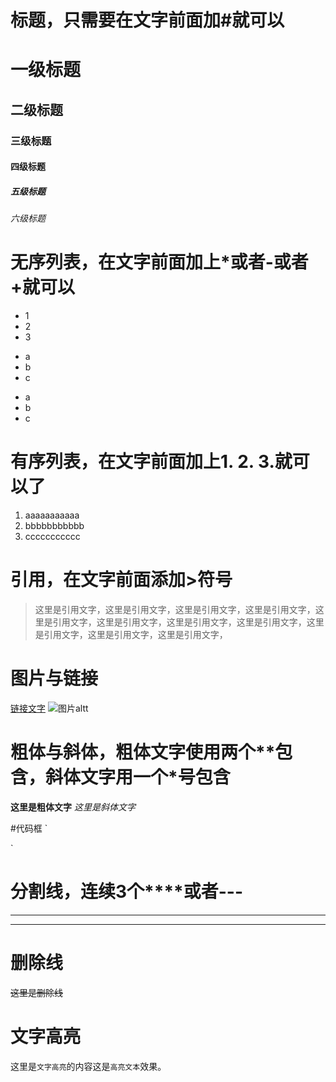 # 标题，只需要在文字前面加#就可以
# 一级标题
## 二级标题
### 三级标题
#### 四级标题
##### 五级标题
###### 六级标题

# 无序列表，在文字前面加上*或者-或者+就可以
* 1
* 2
* 3

- a
- b
- c

+ a
+ b
+ c

# 有序列表，在文字前面加上1. 2. 3.就可以了
1. aaaaaaaaaaa
2. bbbbbbbbbbb
3. ccccccccccc

# 引用，在文字前面添加>符号
>这里是引用文字，这里是引用文字，这里是引用文字，这里是引用文字，这里是引用文字，这里是引用文字，这里是引用文字，这里是引用文字，这里是引用文字，这里是引用文字，这里是引用文字，

# 图片与链接

[链接文字](http://www.baidu.com)
![图片altt](https://www.umeng.com/img/index/demo/322.7679a821e369387539732f288a51c121.jpg)

# 粗体与斜体，粗体文字使用两个**包含，斜体文字用一个*号包含
**这里是粗体文字**
*这里是斜体文字*


#代码框
`<!DOCTYPE html>
<html lang="en">
<head>
	<meta charset="UTF-8">
	<title>Document</title>
</head>
<body>
	
</body>
</html>`

# 分割线，连续3个****或者---
***

---

# 删除线
~~这里是删除线~~

# 文字高亮
这里是`文字高亮`的内容这是` 高亮文本 `效果。